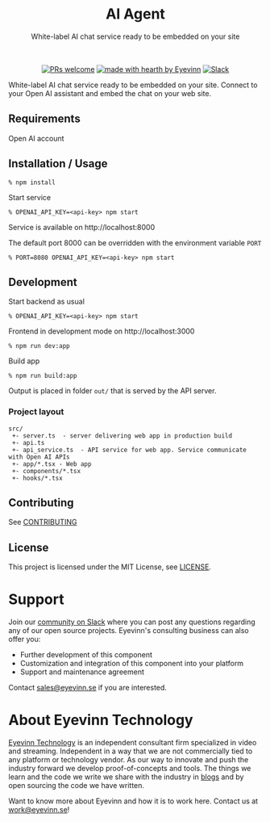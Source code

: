 <h1 align="center">
  AI Agent
</h1>

<div align="center">
  White-label AI chat service ready to be embedded on your site
  <br />
  <br />
</div>

<div align="center">
<br />

[![PRs welcome](https://img.shields.io/badge/PRs-welcome-ff69b4.svg?style=flat-square)](https://github.com/Eyevinn/ai-agent/issues?q=is%3Aissue+is%3Aopen+label%3A%22help+wanted%22)
[![made with hearth by Eyevinn](https://img.shields.io/badge/made%20with%20%E2%99%A5%20by-Eyevinn-59cbe8.svg?style=flat-square)](https://github.com/Eyevinn)
[![Slack](http://slack.streamingtech.se/badge.svg)](http://slack.streamingtech.se)

</div>

White-label AI chat service ready to be embedded on your site. Connect to your Open AI assistant and embed the chat on your web site.

## Requirements

Open AI account

## Installation / Usage

```
% npm install
```

Start service

```
% OPENAI_API_KEY=<api-key> npm start
```

Service is available on http://localhost:8000

The default port 8000 can be overridden with the environment variable `PORT`

```
% PORT=8080 OPENAI_API_KEY=<api-key> npm start
```

## Development

Start backend as usual

```
% OPENAI_API_KEY=<api-key> npm start
```

Frontend in development mode on http://localhost:3000

```
% npm run dev:app
```

Build app

```
% npm run build:app
```

Output is placed in folder `out/` that is served by the API server.

### Project layout

```
src/
 +- server.ts  - server delivering web app in production build
 +- api.ts
 +- api_service.ts  - API service for web app. Service communicate with Open AI APIs
 +- app/*.tsx - Web app
 +- components/*.tsx
 +- hooks/*.tsx
```

## Contributing

See [CONTRIBUTING](CONTRIBUTING.md)

## License

This project is licensed under the MIT License, see [LICENSE](LICENSE).

# Support

Join our [community on Slack](http://slack.streamingtech.se) where you can post any questions regarding any of our open source projects. Eyevinn's consulting business can also offer you:

- Further development of this component
- Customization and integration of this component into your platform
- Support and maintenance agreement

Contact [sales@eyevinn.se](mailto:sales@eyevinn.se) if you are interested.

# About Eyevinn Technology

[Eyevinn Technology](https://www.eyevinntechnology.se) is an independent consultant firm specialized in video and streaming. Independent in a way that we are not commercially tied to any platform or technology vendor. As our way to innovate and push the industry forward we develop proof-of-concepts and tools. The things we learn and the code we write we share with the industry in [blogs](https://dev.to/video) and by open sourcing the code we have written.

Want to know more about Eyevinn and how it is to work here. Contact us at work@eyevinn.se!
